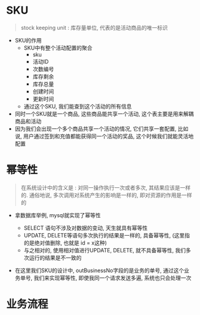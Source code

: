 

# SKU

> stock keeping unit : 库存量单位, 代表的是活动商品的唯一标识

- SKU的作用 
    - SKU中有整个活动配置的聚合
        - sku
        - 活动ID
        - 次数编号
        - 库存剩余
        - 库存总量
        - 创建时间
        - 更新时间
    - 通过这个SKU, 我们能查到这个活动的所有信息
- 同时一个SKU就是一个商品, 这些商品能共享一个活动, 这个表主要是用来解耦商品和活动
- 因为我们会出现一个多个商品共享一个活动的情况, 它们共享一套配置, 比如说, 用户通过签到和充值都能获得同一个活动的奖品, 这个时候我们就能灵活地配置

# 幂等性

> 在系统设计中的含义是 : 对同一操作执行一次或者多次, 其结果应该是一样的. 通俗地说, 多次调用对系统产生的影响是一样的, 即对资源的作用是一样的

- 拿数据库举例, mysql就实现了幂等性
    - SELECT 语句不涉及对数据的变动, 天生就具有幂等性
    - UPDATE, DELETE等语句多次执行的结果是一样的, 具备幂等性, (这里指的是绝对值删除, 也就是 id = x这种)
    - 与之相对的, 使用相对值进行UPDATE, DELETE, 就不具备幂等性, 我们多次运行的结果是不一致的

- 在这里我们SKU的设计中, outBusinessNo字段的是业务的单号, 通过这个业务单号, 我们来实现幂等性, 即使我同一个请求发送多遍, 系统也只会处理一次

# 业务流程

